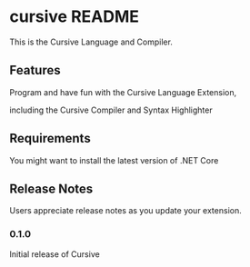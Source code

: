 # cursive README

This is the Cursive Language and Compiler.

## Features

Program and have fun with the Cursive Language Extension, 

including the Cursive Compiler and Syntax Highlighter

## Requirements

You might want to install the latest version of .NET Core

## Release Notes

Users appreciate release notes as you update your extension.

### 0.1.0

Initial release of Cursive
